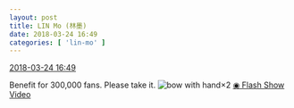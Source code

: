 ```yaml
---
layout: post
title: LIN Mo (林墨)
date: 2018-03-24 16:49
categories: [ 'lin-mo' ]
---
```


<div class="weibo-info">
  <a href="https://weibo.com/6108312042/G8RUR3boI">2018-03-24 16:49</a>
</div>

Benefit for 300,000 fans. Please take it. ![bow with hand](https://img.t.sinajs.cn/t4/appstyle/expression/ext/normal/06/zuoyi_org.gif)×2 [◉ Flash Show Video](https://www.miaopai.com/show/U6r3VlMv9piuZbWbcvf1owp-LNPA3ZUtdaOFQA__.htm)
